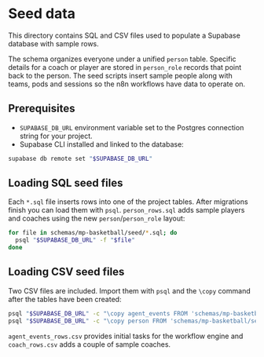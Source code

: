 # Seed data

This directory contains SQL and CSV files used to populate a Supabase database with sample rows.

The schema organizes everyone under a unified `person` table. Specific details for a coach or player are stored in `person_role` records that point back to the person. The seed scripts insert sample people along with teams, pods and sessions so the n8n workflows have data to operate on.

## Prerequisites

- `SUPABASE_DB_URL` environment variable set to the Postgres connection string for your project.
- Supabase CLI installed and linked to the database:

```bash
supabase db remote set "$SUPABASE_DB_URL"
```

## Loading SQL seed files

Each `*.sql` file inserts rows into one of the project tables. After migrations finish you can load them with `psql`. `person_rows.sql` adds sample players and coaches using the new `person`/`person_role` layout:

```bash
for file in schemas/mp-basketball/seed/*.sql; do
  psql "$SUPABASE_DB_URL" -f "$file"
done
```

## Loading CSV seed files

Two CSV files are included. Import them with `psql` and the `\copy` command after the tables have been created:

```bash
psql "$SUPABASE_DB_URL" -c "\copy agent_events FROM 'schemas/mp-basketball/seed/agent_events_rows.csv' CSV HEADER"
psql "$SUPABASE_DB_URL" -c "\copy person FROM 'schemas/mp-basketball/seed/coach_rows.csv' CSV HEADER"
```

`agent_events_rows.csv` provides initial tasks for the workflow engine and `coach_rows.csv` adds a couple of sample coaches.

